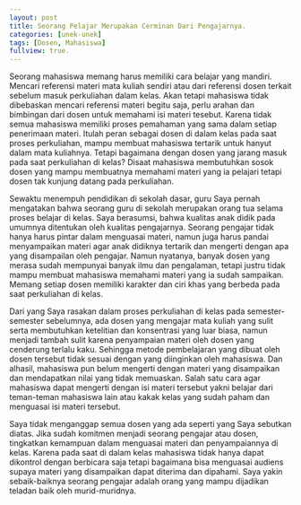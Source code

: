 ```yaml
---
layout: post
title: Seorang Pelajar Merupakan Cerminan Dari Pengajarnya.
categories: [unek-unek]
tags: [Dosen, Mahasiswa]
fullview: true.
---
```


Seorang mahasiswa memang harus memiliki cara belajar yang mandiri. Mencari referensi materi mata kuliah sendiri atau dari referensi dosen terkait sebelum masuk perkuliahan dalam kelas. Akan tetapi mahasiswa tidak dibebaskan mencari referensi materi begitu saja, perlu arahan dan bimbingan dari dosen untuk memahami isi materi tesebut. Karena tidak semua mahasiswa memiliki proses pemahaman yang sama dalam setiap penerimaan materi. Itulah peran sebagai dosen di dalam kelas pada saat proses perkuliahan, mampu membuat mahasiswa tertarik untuk hanyut dalam mata kuliahnya. Tetapi bagaimana dengan dosen yang jarang masuk pada saat perkuliahan di kelas? Disaat mahasiswa membutuhkan sosok dosen yang mampu membuatnya memahami materi yang ia pelajari tetapi dosen tak kunjung datang pada perkuliahan.

Sewaktu menempuh pendidikan di sekolah dasar, guru Saya pernah mengatakan bahwa seorang guru di sekolah merupakan orang tua selama proses belajar di kelas. Saya berasumsi, bahwa kualitas anak didik pada umumnya ditentukan oleh kualitas pengajarnya. Seorang pengajar tidak hanya harus pintar dalam menguasai materi, namun juga harus pandai menyampaikan materi agar anak didiknya tertarik dan mengerti dengan apa yang disampailan oleh pengajar. Namun nyatanya, banyak dosen yang merasa sudah mempunyai banyak ilmu dan pengalaman, tetapi justru tidak mampu membuat mahasiswa memahami materi yang ia sudah sampaikan. Memang setiap dosen memiliki karakter dan ciri khas yang berbeda pada saat perkuliahan di kelas. 

Dari yang Saya rasakan dalam proses perkuliahan di kelas pada semester-semester sebelumnya, ada dosen yang mengajar mata kuliah yang sulit serta membutuhkan ketelitian dan konsentrasi yang luar biasa, namun menjadi tambah sulit karena penyampaian materi oleh dosen yang cenderung terlalu kaku. Sehingga metode pembelajaran yang dibuat oleh dosen tersebut tidak sesuai dengan yang diinginkan oleh mahasiswa. Dan alhasil, mahasiswa pun belum mengerti dengan materi yang disampaikan dan mendapatkan nilai yang tidak memuaskan. Salah satu cara agar mahasiswa dapat mengerti dengan isi materi tersebut yakni belajar dari teman-teman mahasiswa lain atau kakak kelas yang sudah paham dan menguasai isi materi tersebut.

Saya tidak menganggap semua dosen yang ada seperti yang Saya sebutkan diatas. Jika sudah komitmen menjadi seorang pengajar atau dosen, tingkatkan kemampuan dalam menguasai materi dan penyampaiannya di kelas. Karena pada saat di dalam kelas mahasiswa tidak hanya dapat dikontrol dengan berbicara saja tetapi bagaimana bisa menguasai audiens supaya materi yang disampaikan dapat diterima dan dipahami. Saya yakin sebaik-baiknya seorang pengajar adalah orang yang mampu dijadikan teladan baik oleh murid-muridnya. 
